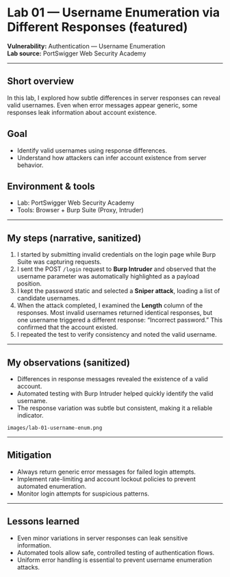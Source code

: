 # Lab 01 — Username Enumeration via Different Responses (featured)

**Vulnerability:** Authentication — Username Enumeration  
**Lab source:** PortSwigger Web Security Academy  


---

## Short overview
In this lab, I explored how subtle differences in server responses can reveal valid usernames. Even when error messages appear generic, some responses leak information about account existence.

## Goal
- Identify valid usernames using response differences.  
- Understand how attackers can infer account existence from server behavior.

## Environment & tools
- Lab: PortSwigger Web Security Academy  
- Tools: Browser + Burp Suite (Proxy, Intruder)

---

## My steps (narrative, sanitized)

1. I started by submitting invalid credentials on the login page while Burp Suite was capturing requests.  
2. I sent the POST `/login` request to **Burp Intruder** and observed that the username parameter was automatically highlighted as a payload position.  
3. I kept the password static and selected a **Sniper attack**, loading a list of candidate usernames.  
4. When the attack completed, I examined the **Length** column of the responses. Most invalid usernames returned identical responses, but one username triggered a different response: “Incorrect password.” This confirmed that the account existed.  
5. I repeated the test to verify consistency and noted the valid username.  

---

## My observations (sanitized)
- Differences in response messages revealed the existence of a valid account.  
- Automated testing with Burp Intruder helped quickly identify the valid username.  
- The response variation was subtle but consistent, making it a reliable indicator.

 `images/lab-01-username-enum.png` 

---

## Mitigation
- Always return generic error messages for failed login attempts.  
- Implement rate-limiting and account lockout policies to prevent automated enumeration.  
- Monitor login attempts for suspicious patterns.

---

## Lessons learned
- Even minor variations in server responses can leak sensitive information.  
- Automated tools allow safe, controlled testing of authentication flows.  
- Uniform error handling is essential to prevent username enumeration attacks.
